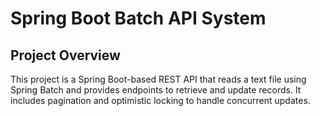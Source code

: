 # Spring Boot Batch API System

## Project Overview
This project is a Spring Boot-based REST API that reads a text file using Spring Batch and provides endpoints to retrieve and update records. It includes pagination and optimistic locking to handle concurrent updates.
